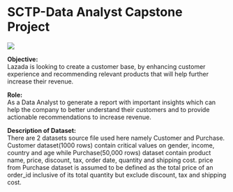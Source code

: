# SCTP-Data Analyst Capstone Project

![](https://i.imgur.com/cNsz17v.png)

**Objective:**  
Lazada is looking to create a customer base, by enhancing customer experience and recommending relevant products that will help further increase their revenue.

**Role:**  
As a Data Analyst to generate a report with important insights which can help the company to better understand their customers and to provide actionable recommendations to increase revenue.

**Description of Dataset:**  
There are 2 datasets source file used here namely Customer and Purchase.  Customer dataset(1000 rows) contain critical values on gender, income, country and age while Purchase(50,000 rows) dataset contain product name, price, discount, tax, order date, quantity and shipping cost. price from Purchase dataset is assumed to be defined as the total price of an order_id inclusive of its total quantity but exclude discount, tax and shipping cost.

